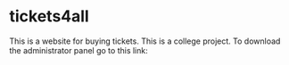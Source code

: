 # tickets4all
This is a website for buying tickets.
This is a college project.
To download the administrator panel go to this link:
